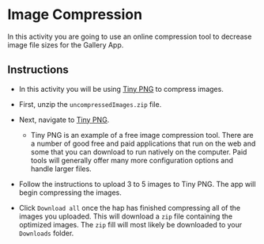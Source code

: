 # Image Compression

In this activity you are going to use an online compression tool to decrease image file sizes for the Gallery App.

## Instructions

- In this activity you will be using [Tiny PNG](https://tinypng.com/) to compress images.

- First, unzip the `uncompressedImages.zip` file.

- Next, navigate to [Tiny PNG](https://tinypng.com/).

  - Tiny PNG is an example of a free image compression tool. There are a number of good free and paid applications that run on the web and some that you can download to run natively on the computer. Paid tools will generally offer many more configuration options and handle larger files.

- Follow the instructions to upload 3 to 5 images to Tiny PNG. The app will begin compressing the images.

- Click `Download all` once the hap has finished compressing all of the images you uploaded. This will download a `zip` file containing the optimized images. The `zip` fill will most likely be downloaded to your `Downloads` folder.

